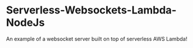 # Serverless-Websockets-Lambda-NodeJs
An example of a websocket server built on top of serverless AWS Lambda!
